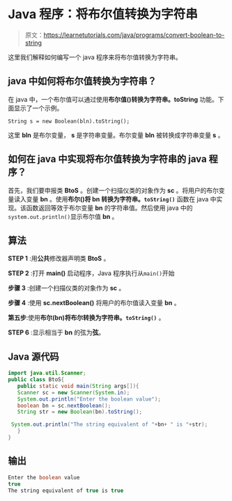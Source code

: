 # Java 程序：将布尔值转换为字符串

> 原文：<https://learnetutorials.com/java/programs/convert-boolean-to-string>

这里我们解释如何编写一个 java 程序来将布尔值转换为字符串。

## java 中如何将布尔值转换为字符串？

在 java 中，一个布尔值可以通过使用**布尔值()转换为字符串。toString** 功能。下面显示了一个示例。

`String s = new Boolean(bln).toString();`

这里 **bln** 是布尔变量， **s** 是字符串变量。布尔变量 **bln** 被转换成字符串变量 **s** 。

## 如何在 java 中实现将布尔值转换为字符串的 java 程序？

首先，我们要申报类 **BtoS** 。创建一个扫描仪类的对象作为 **sc** 。将用户的布尔变量读入变量 **bn** 。使用**布尔()将 **bn** 转换为字符串。`toString()`** 函数在 java 中实现。该函数返回等效于布尔变量 **bn** 的字符串值。然后使用 java 中的`system.out.println()`显示布尔值 **bn** 。

## 算法

**STEP 1** :用**公共**修改器声明类 **BtoS** 。

**STEP 2** :打开 **main()** 启动程序，Java 程序执行从`main()`开始

**步骤 3** :创建一个扫描仪类的对象作为 **sc** 。

**步骤 4** :使用 **sc.nextBoolean()** 将用户的布尔值读入变量 **bn** 。

**第五步**:使用**布尔(bn)将布尔转换为字符串。`toString()`** 。

**STEP 6** :显示相当于 **bn** 的弦为**弦**。

## Java 源代码

```java
import java.util.Scanner;
public class BtoS{  
   public static void main(String args[]){  
   Scanner sc = new Scanner(System.in);
   System.out.println("Enter the boolean value");
   boolean bn = sc.nextBoolean();
   String str = new Boolean(bn).toString();

 System.out.println("The string equivalent of "+bn+ " is "+str);  
   }
}

```

## 输出

```java
Enter the boolean value
true
The string equivalent of true is true
```